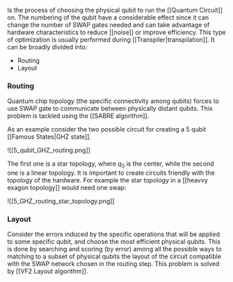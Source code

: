 
Is the process of choosing the physical qubit to run the [[Quantum Circuit]] on. The numbering of the qubit have a considerable effect since it can change the number of SWAP gates needed and can take advantage of hardware characteristics to reduce [[noise]] or improve efficiency. This type of optimization is usually performed during [[Transpiler|transpilation]].
It can be broadly divided into:
- Routing
- Layout

### Routing

Quantum chip topology (the specific connectivity among qubits) forces to use SWAP gate to communicate between physically distant qubits. This problem is tackled using the [[SABRE algorithm]]. 

As an example consider the two possible circuit for creating a 5 qubit [[Famous States|GHZ state]].

![[5_qubit_GHZ_routing.png]]

The first one is a star topology, where $q_0$ is the center, while the second one is a linear topology. It is important to create circuits friendly with the topology of the hardware.  For example the star topology in a [[heavvy exagon topology]] would need one swap:

![[5_GHZ_routing_star_topology.png]]

### Layout

Consider the errors induced by the specific operations that will be applied to some specific qubit, and choose the most efficient physical qubits. This is done by searching and scoring (by error) among all the possible ways to matching to a subset of physical qubits the layout of the circuit compatible with the SWAP network chosen in the routing step. This problem is solved by [[VF2 Layout algorithm]]. 